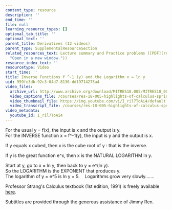 ```yaml
---
content_type: resource
description: ''
end_time: ''
file: null
learning_resource_types: []
optional_tab_title: ''
optional_text: ''
parent_title: Derivatives (12 videos)
parent_type: SupplementalResourceSection
related_resources_text: Lecture summary and Practice problems ([PDF](resources/mitres18_05s10_inverse_functions_logarithms
  "Open in a new window."))
resource_index_text: ''
resourcetype: Video
start_time: ''
title: Inverse Functions f ^-1 (y) and the Logarithm x = ln y
uid: 959fe3db-92c3-04d7-8136-dd19714275a4
video_files:
  archive_url: http://www.archive.org/download/MITRES18.005/MITRES18_005S10_InverseFunctions_300k.mp4
  video_captions_file: /courses/res-18-005-highlights-of-calculus-spring-2010/f74461dac98756b4a4edb5ef5ba2fb41_I_ril7ToAi4.vtt
  video_thumbnail_file: https://img.youtube.com/vi/I_ril7ToAi4/default.jpg
  video_transcript_file: /courses/res-18-005-highlights-of-calculus-spring-2010/fd3209fa48b0765464a54f04b26bb8fb_I_ril7ToAi4.pdf
video_metadata:
  youtube_id: I_ril7ToAi4
---
```


For the usual y = f(x), the input is x and the output is y.  
For the INVERSE function x = f^-1(y), the input is y and the output is x.  
  
If y equals x cubed, then x is the cube root of y : that is the inverse.  
  
If y is the great function e^x, then x is the NATURAL LOGARITHM ln y.  
  
Start at y, go to x = ln y, then back to y = e^(ln y).  
So the LOGARITHM is the EXPONENT that produces y.    
The logarithm of y = e^5 is ln y = 5.    Logarithms grow very slowly.......

Professor Strang's Calculus textbook (1st edition, 1991) is freely available [here](/courses/res-18-001-calculus-online-textbook-spring-2005/).

Subtitles are provided through the generous assistance of Jimmy Ren.
